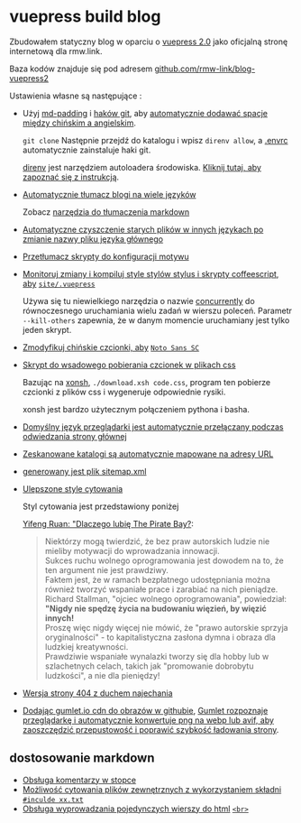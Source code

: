 # vuepress build blog

Zbudowałem statyczny blog w oparciu o [vuepress 2.0](https://v2.vuepress.vuejs.org) jako oficjalną stronę internetową dla rmw.link.

Baza kodów znajduje się pod adresem [github.com/rmw-link/blog-vuepress2](https://github.com/rmw-link/blog-vuepress2)

Ustawienia własne są następujące :

* Użyj [md-padding](https://github.com/harttle/md-padding) i [haków git](https://github.com/rmw-link/blog-vuepress2/blob/master/.direnv/git/hooks/pre-commit), aby [automatycznie dodawać spacje między chińskim a angielskim](https://github.com/rmw-link/blog-vuepress2/blob/ce966b52f0a06bf2748af36f539f50eadc9eea3c/script/hook.coffee#L46).
  
  `git clone` Następnie przejdź do katalogu i wpisz `direnv allow`, a [.envrc](https://github.com/rmw-link/blog-vuepress2/blob/master/.envrc) automatycznie zainstaluje haki git.
  
  [direnv](https://direnv.net) jest narzędziem autoloadera środowiska. [Kliknij tutaj, aby zapoznać się z instrukcją](https://cloud.tencent.com/developer/article/1615495).
  
* [Automatycznie tłumacz blogi na wiele języków](https://github.com/rmw-link/blog-vuepress2/blob/master/script/translate.coffee)
  
  Zobacz [narzędzia do tłumaczenia markdown](/log/2021-12-09-markdown-translate)
  
* [Automatyczne czyszczenie starych plików w innych językach po zmianie nazwy pliku języka głównego](https://github.com/rmw-link/blog-vuepress2/blob/master/script/cleanup.coffee)
  
* [Przetłumacz skrypty do konfiguracji motywu](https://github.com/rmw-link/blog-vuepress2/blob/master/script/i18n.coffee)
  
* [Monitoruj zmiany i kompiluj style stylów stylus i skrypty coffeescript, aby](https://github.com/rmw-link/blog-vuepress2/blob/master/dev.sh) [`site/.vuepress`](https://github.com/rmw-link/blog-vuepress2/blob/master/dev.sh)
  
  Używa się tu niewielkiego narzędzia o nazwie [concurrently](https://www.npmjs.com/package/concurrently) do równoczesnego uruchamiania wielu zadań w wierszu poleceń. Parametr `--kill-others` zapewnia, że w danym momencie uruchamiany jest tylko jeden skrypt.
  
* [Zmodyfikuj chińskie czcionki, aby](https://github.com/rmw-link/blog-vuepress2/tree/master/styl) [`Noto Sans SC`](https://github.com/rmw-link/blog-vuepress2/tree/master/styl)
  
* [Skrypt do wsadowego pobierania czcionek w plikach css](https://github.com/rmw-link/blog-vuepress2/blob/master/styl/font/download.xsh)
  
  Bazując na [xonsh](https://xon.sh), `./download.xsh code.css`, program ten pobierze czcionki z plików css i wygeneruje odpowiednie rysiki.
  
  xonsh jest bardzo użytecznym połączeniem pythona i basha.
  
* [Domyślny język przeglądarki jest automatycznie przełączany podczas odwiedzania strony głównej](https://github.com/rmw-link/blog-vuepress2/blob/master/coffee/clientAppEnhance.coffee)
  
* [Zeskanowane katalogi są automatycznie mapowane na adresy URL](https://github.com/rmw-link/blog-vuepress2/blob/master/coffee/file_url.coffee)
  
* [generowany jest plik sitemap.xml](https://github.com/rmw-link/blog-vuepress2/blob/master/script/sitemap.coffee)
  
* [Ulepszone style cytowania](https://github.com/rmw-link/blog-vuepress2/blob/cbca993f56327dc4a55afc7a33690c80903f3774/styl/index.styl#L17)
  
  Styl cytowania jest przedstawiony poniżej
  
  [Yifeng Ruan: "Dlaczego lubię The Pirate Bay?](https://www.ruanyifeng.com/blog/2009/11/why_i_love_piratebay.html):
  
  > Niektórzy mogą twierdzić, że bez praw autorskich ludzie nie mieliby motywacji do wprowadzania innowacji.  
  > Sukces ruchu wolnego oprogramowania jest dowodem na to, że ten argument nie jest prawdziwy.  
  > Faktem jest, że w ramach bezpłatnego udostępniania można również tworzyć wspaniałe prace i zarabiać na nich pieniądze.  
  > Richard Stallman, "ojciec wolnego oprogramowania", powiedział: **"Nigdy nie spędzę życia na budowaniu więzień, by więzić innych!**  
  > Proszę więc nigdy więcej nie mówić, że "prawo autorskie sprzyja oryginalności" - to kapitalistyczna zasłona dymna i obraza dla ludzkiej kreatywności.  
  > Prawdziwie wspaniałe wynalazki tworzy się dla hobby lub w szlachetnych celach, takich jak "promowanie dobrobytu ludzkości", a nie dla pieniędzy!
  
* [Wersja strony 404 z duchem najechania](/404)
  
* [Dodając gumlet.io cdn do obrazów w githubie](https://github.com/rmw-link/blog-vuepress2/blob/f74fdffa4b22c06ade6a5451ad34111ddb7bf60a/coffee/markdown-it-plugin.coffee#L13), [Gumlet rozpoznaje przeglądarkę i automatycznie konwertuje png na webp lub avif, aby zaoszczędzić przepustowość i poprawić szybkość ładowania strony](https://www.gumlet.com/blog/worlds-first-service-to-provide-avif-support/).
  

## dostosowanie markdown

* [Obsługa komentarzy w stopce](https://github.com/rmw-link/blog-vuepress2/blob/master/coffee/plugin.coffee)
* [Możliwość cytowania plików zewnętrznych z wykorzystaniem składni `#inculde xx.txt`](https://github.com/rmw-link/blog-vuepress2/blob/master/coffee/plugin.coffee)
* [Obsługa wyprowadzania pojedynczych wierszy do html](https://github.com/rmw-link/blog-vuepress2/blob/cbca993f56327dc4a55afc7a33690c80903f3774/coffee/config.coffee#L18) [`<br>`](https://github.com/rmw-link/blog-vuepress2/blob/cbca993f56327dc4a55afc7a33690c80903f3774/coffee/config.coffee#L18)
